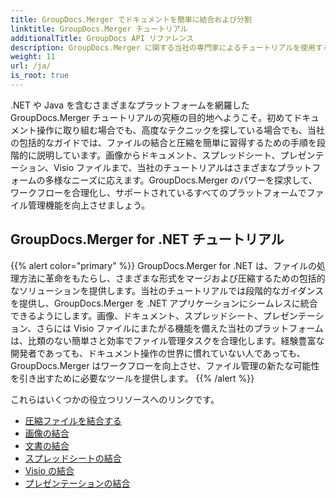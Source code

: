 ```yaml
---
title: GroupDocs.Merger でドキュメントを簡単に結合および分割
linktitle: GroupDocs.Merger チュートリアル
additionalTitle: GroupDocs API リファレンス
description: GroupDocs.Merger に関する当社の専門家によるチュートリアルを使用すると、.NET および Java プラットフォーム間でドキュメントを簡単に結合、分割、圧縮できます。シームレスなファイル管理を実現します。
weight: 11
url: /ja/
is_root: true
---
```


.NET や Java を含むさまざまなプラットフォームを網羅した GroupDocs.Merger チュートリアルの究極の目的地へようこそ。初めてドキュメント操作に取り組む場合でも、高度なテクニックを探している場合でも、当社の包括的なガイドでは、ファイルの結合と圧縮を簡単に習得するための手順を段階的に説明しています。画像からドキュメント、スプレッドシート、プレゼンテーション、Visio ファイルまで、当社のチュートリアルはさまざまなプラットフォームの多様なニーズに応えます。GroupDocs.Merger のパワーを探求して、ワークフローを合理化し、サポートされているすべてのプラットフォームでファイル管理機能を向上させましょう。

## GroupDocs.Merger for .NET チュートリアル
{{% alert color="primary" %}}
GroupDocs.Merger for .NET は、ファイルの処理方法に革命をもたらし、さまざまな形式をマージおよび圧縮するための包括的なソリューションを提供します。当社のチュートリアルでは段階的なガイダンスを提供し、GroupDocs.Merger を .NET アプリケーションにシームレスに統合できるようにします。画像、ドキュメント、スプレッドシート、プレゼンテーション、さらには Visio ファイルにまたがる機能を備えた当社のプラットフォームは、比類のない簡単さと効率でファイル管理タスクを合理化します。経験豊富な開発者であっても、ドキュメント操作の世界に慣れていない人であっても、GroupDocs.Merger はワークフローを向上させ、ファイル管理の新たな可能性を引き出すために必要なツールを提供します。
{{% /alert %}}

これらはいくつかの役立つリソースへのリンクです。
 
- [圧縮ファイルを結合する](./net/merge-compress-files/)
- [画像の結合](./net/image-merging/)
- [文書の結合](./net/document-merging/)
- [スプレッドシートの結合](./net/spreadsheet-merging/)
- [Visio の結合](./net/visio-merging/)
- [プレゼンテーションの結合](./net/presentation-merging/)




